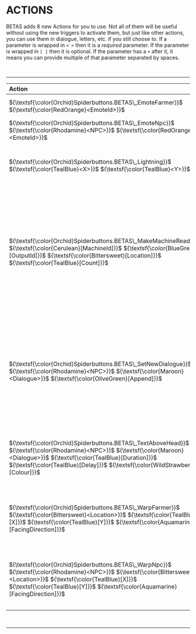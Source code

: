 ﻿# ACTIONS

BETAS adds 8 new Actions for you to use. Not all of them will be useful without using the new triggers to activate them, but just like other actions, you can use them in dialogue, letters, etc. if you still choose to. If a parameter is wrapped in `< >` then it is a _required_ parameter. If the parameter is wrapped in `[ ]` then it is optional. If the parameter has a `+` after it, it means you can provide multiple of that parameter separated by spaces.

<br>

* * *

| Action                                                                                                                                                                                                                                                                       | Effect                                                                                                                                                                                                                                                                                                                                                                                                                                                                                                                                                                                                                                                |
|:-----------------------------------------------------------------------------------------------------------------------------------------------------------------------------------------------------------------------------------------------------------------------------|:------------------------------------------------------------------------------------------------------------------------------------------------------------------------------------------------------------------------------------------------------------------------------------------------------------------------------------------------------------------------------------------------------------------------------------------------------------------------------------------------------------------------------------------------------------------------------------------------------------------------------------------------------|
| $`{\textsf{\color{Orchid}Spiderbuttons.BETAS\_EmoteFarmer}}`$ $`{\textsf{\color{RedOrange}<EmoteId>}}`$                                                                                                                                                                      | Cause an emote bubble for the given `EmoteId` to appear above the local player's head.                                                                                                                                                                                                                                                                                                                                                                                                                                                                                                                                                                |
| $`{\textsf{\color{Orchid}Spiderbuttons.BETAS\_EmoteNpc}}`$ $`{\textsf{\color{Rhodamine}<NPC>}}`$ $`{\textsf{\color{RedOrange}<EmoteId>}}`$                                                                                                                                   | Cause an emote bubble for the given `EmoteId` to appear above the head of the specified `NPC`.                                                                                                                                                                                                                                                                                                                                                                                                                                                                                                                                                         |
| $`{\textsf{\color{Orchid}Spiderbuttons.BETAS\_Lightning}}`$ $`{\textsf{\color{TealBlue}<X>}}`$ $`{\textsf{\color{TealBlue}<Y>}}`$                                                                                                                                            | Cause lightning to strike at the specified `X` and `Y` coordinates on the current map. This lightning is purely cosmetic and will not actually damage anything. The `X` and `Y` parameters support [relative coordinates](RelativeQueries.md#Coordinates).                                                                                                                                                                                                                                                                                                                                                                                            |
| $`{\textsf{\color{Orchid}Spiderbuttons.BETAS\_MakeMachineReady}}`$ $`{\textsf{\color{Cerulean}[MachineId]}}`$ $`{\textsf{\color{BlueGreen}[OutputId]}}`$ $`{\textsf{\color{Bittersweet}[Location]}}`$ $`{\textsf{\color{TealBlue}[Count]}}`$                                 | Cause one or more machines in a location(s) to instantly finish producing their output. `MachineId` should be the item ID of the machine you want to target if you only want specific ones; set it to `-1` for any machine. `OutputId` should be the qualified item ID of the output item if you only want to finish specific items; set it to `-1` for any output. `Location` should be the name of the location you want to look for machines in; set it to `-1` if you want to look everywhere. `Count` is the number of machines you want to instantly finish; set it to `-1` if you want unlimited. All parameters have a default value of `-1`. |
| $`{\textsf{\color{Orchid}Spiderbuttons.BETAS\_SetNewDialogue}}`$ $`{\textsf{\color{Rhodamine}<NPC>}}`$ $`{\textsf{\color{Maroon}<Dialogue>}}`$ $`{\textsf{\color{OliveGreen}[Append]}}`$                                                                                     | Give an `NPC` a new line of `Dialogue` to say today. The `Dialogue` can be a literal string of dialogue text (dialogue commands and formatting are supported) or a translation key e.g. `Characters\\Dialogue\\Haley:winter_9`. Remember to wrap the dialogue in escaped quotes as necessary. The `Append` parameter is a boolean value that determines whether the currently existing dialogue for the `NPC` is overwritten (false) or if the new dialogue is added in front of the existing dialogue (true). It defaults to false.                                                                                                                  |
| $`{\textsf{\color{Orchid}Spiderbuttons.BETAS\_TextAboveHead}}`$ $`{\textsf{\color{Rhodamine}<NPC>}}`$ $`{\textsf{\color{Maroon}<Dialogue>}}`$ $`{\textsf{\color{TealBlue}[Duration]}}`$ $`{\textsf{\color{TealBlue}[Delay]}}`$ $`{\textsf{\color{WildStrawberry}[Colour]}}`$ | Cause a speech bubble to appear above the `NPC` that says a `Dialogue`. It will last for `Duration` milliseconds (default 3000) and wait `Delay` milliseconds (default 0) before appearing. The `Colour` parameter controls the colour of the text (default black).                                                                                                                                                                                                                                                                                                                                                                                   |
| $`{\textsf{\color{Orchid}Spiderbuttons.BETAS\_WarpFarmer}}`$ $`{\textsf{\color{Bittersweet}<Location>}}`$ $`{\textsf{\color{TealBlue}[X]}}`$ $`{\textsf{\color{TealBlue}[Y]}}`$ $`{\textsf{\color{Aquamarine}[FacingDirection]}}`$                                             | Warp the Farmer to the `X` and `Y` tile coordinates (both default to 0) in a given `Location`. The farmer will be facing in `FacingDirection` (default 2) after the warp. Warps leading inside the FarmHouse may not always work correctly. The `Location`, `X`, and `Y` parameters support [relative queries](RelativeQueries.md).                                                                                                                                                                                                                                                                                                                   |
| $`{\textsf{\color{Orchid}Spiderbuttons.BETAS\_WarpNpc}}`$ $`{\textsf{\color{Rhodamine}<NPC>}}`$ $`{\textsf{\color{Bittersweet}<Location>}}`$ $`{\textsf{\color{TealBlue}[X]}}`$ $`{\textsf{\color{TealBlue}[Y]}}`$ $`{\textsf{\color{Aquamarine}[FacingDirection]}}`$        | Warp the given `NPC` to the `X` and `Y` tile coordinates (both default to 0) in a given `Location`. The `NPC` will be facing in `FacingDirection` after the warp. Warps leading inside the FarmHouse may not always work correctly. The `Location`, `X`, and `Y` parameters support  [relative queries](RelativeQueries.md)                                                                                                                                                                                                                                                                                                                           |

<br>

* * *